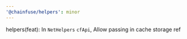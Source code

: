 ```yaml
---
'@chainfuse/helpers': minor
---
```


helpers(feat): In `NetHelpers` `cfApi`, Allow passing in cache storage ref
